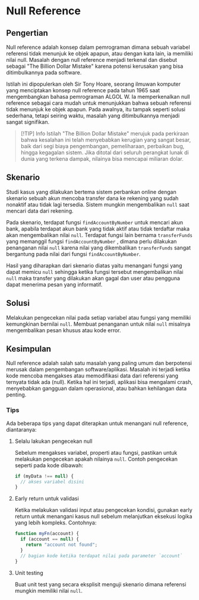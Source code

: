 # Null Reference

## Pengertian

Null reference adalah konsep dalam pemrograman dimana sebuah variabel referensi tidak menunjuk ke objek apapun, atau dengan kata lain, ia memiliki nilai null. Masalah dengan null reference menjadi terkenal dan disebut sebagai "The Billion Dollar Mistake" karena potensi kerusakan yang bisa ditimbulkannya pada software.

Istilah ini dipopulerkan oleh Sir Tony Hoare, seorang ilmuwan komputer yang menciptakan konsep null reference pada tahun 1965 saat mengembangkan bahasa pemrograman ALGOL W. Ia memperkenalkan null reference sebagai cara mudah untuk menunjukkan bahwa sebuah referensi tidak menunjuk ke objek apapun. Pada awalnya, itu tampak seperti solusi sederhana, tetapi seiring waktu, masalah yang ditimbulkannya menjadi sangat signifikan.

> [!TIP] Info
> Istilah "The Billion Dollar Mistake" merujuk pada perkiraan bahwa kesalahan ini telah menyebabkan kerugian yang sangat besar, baik dari segi biaya pengembangan, pemeliharaan, perbaikan bug, hingga kegagalan sistem. Jika ditotal dari seluruh perangkat lunak di dunia yang terkena dampak, nilainya bisa mencapai miliaran dolar.

## Skenario

Studi kasus yang dilakukan bertema sistem perbankan online dengan skenario
sebuah akun mencoba transfer dana ke rekening yang sudah nonaktif atau
tidak lagi tersedia. Sistem mungkin mengembalikan `null` saat mencari
data dari rekening.

Pada skenario, terdapat fungsi `findAccountByNumber` untuk mencari akun bank,
apabila terdapat akun bank yang tidak aktif atau tidak terdaftar maka akan
mengembalikan nilai `null`. Terdapat fungsi lain bernama `transferFunds` yang
memanggil fungsi `findAccountByNumber` , dimana perlu dilakukan penanganan
nilai `null` karena nilai yang dikembalikan `transferFunds` sangat bergantung
pada nilai dari fungsi `findAccountByNumber`.

Hasil yang diharapkan dari skenario diatas yaitu menangani fungsi yang
dapat memicu `null` sehingga ketika fungsi tersebut mengembalikan nilai
`null` maka transfer yang dilakukan akan gagal dan user atau pengguna
dapat menerima pesan yang informatif.

## Solusi

Melakukan pengecekan nilai pada setiap variabel atau fungsi yang memiliki
kemungkinan bernilai `null`. Membuat penanganan untuk nilai `null` misalnya
mengembalikan pesan khusus atau kode error.

## Kesimpulan

Null reference adalah salah satu masalah yang paling umum dan berpotensi merusak dalam pengembangan software/aplikasi. Masalah ini terjadi ketika kode mencoba mengakses atau memodifikasi data dari referensi yang ternyata tidak ada (null). Ketika hal ini terjadi, aplikasi bisa mengalami crash, menyebabkan gangguan dalam operasional, atau bahkan kehilangan data penting.

### Tips

Ada beberapa tips yang dapat diterapkan untuk menangani null reference, diantaranya:

1. Selalu lakukan pengecekan null

   Sebelum mengakses variabel, properti atau fungsi, pastikan untuk melakukan
   pengecekan apakah nilainya `null`. Contoh pengecekan seperti pada kode dibawah:

   ```ts
   if (myData !== null) {
     // akses variabel disini
   }
   ```

2. Early return untuk validasi

   Ketika melakukan validasi input atau pengecekan kondisi, gunakan early
   return untuk menangani kasus null sebelum melanjutkan eksekusi logika
   yang lebih kompleks. Contohnya:

   ```ts
   function myFn(account) {
     if (account == null) {
       return "account not found";
     }
     // bagian kode ketika terdapat nilai pada parameter `account`
   }
   ```

3. Unit testing

   Buat unit test yang secara eksplisit menguji skenario dimana referensi
   mungkin memiliki nilai `null`.
